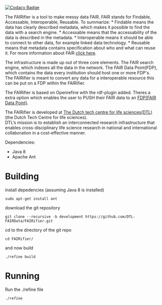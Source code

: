 [![Codacy Badge](https://api.codacy.com/project/badge/Grade/d122f3edbb6e4ebfa8c74c4b219ce3a2)](https://www.codacy.com/app/Shamanou/FAIRifier?utm_source=github.com&amp;utm_medium=referral&amp;utm_content=Shamanou/FAIRifier&amp;utm_campaign=Badge_Grade)

The FAIRifier is a tool to make messy data FAIR.
FAIR stands for Findable, Accessable, Interoperable, Reusable.
To summarize:
	* Findable means the data has clearly described metadata, which makes it possible to find the data with a search engine.
	* Accessable means that the accessability of the data is described in the metadata.
	* Interoperable means it should be able to connect to other data, for example linked data technology.
	* Reusable means that metadata contains specification about who and what can reuse it. 
For more information about FAIR [click here](https://www.dtls.nl/fair-data/).


The infrastructure is made up out of three core elements. The FAIR search engine, which indexes all the data in the network. 
The FAIR Data Point(FDP), which contains the data every institution should host one or more FDP's. The FAIRifier is meant to convert any data
for a interoperable resource this can be put on a FDP within the FAIRifier.

The FAIRifier is based on Openrefine with the rdf-plugin added. Theres a extra option which enables the user
to PUSH their FAIR data to an [FDP(FAIR Data Point)](https://github.com/DTL-FAIRData/FAIRDataPoint).  

The FAIRifier is developed at [The Dutch tech centre for life sciences(DTL)](https://www.dtls.nl/)(the Dutch Tech Centre for life sciences).  
DTL’s mission is to establish an interconnected research infrastructure that enables cross-disciplinary life science research in national 
and international collaboration in a cost-effective manner.

Dependencies:
  - Java 8
  - Apache Ant


Building
========
install depedencies (assuming Java 8 is installed)

```
sudo apt-get install ant
```

download the git repository
```
git clone --recursive -b development https://github.com/DTL-FAIRData/FAIRifier.git
```
cd to the directory of the git repo
```
cd FAIRifier/
```
and now build
```
./refine build
```

Running
==========
Run the ./refine file
```
./refine
```
